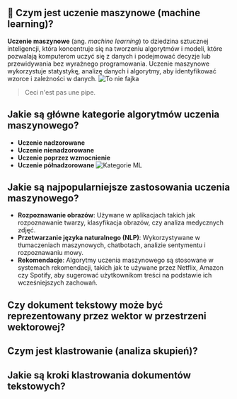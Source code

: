 ## 🧠 Czym jest uczenie maszynowe (machine learning)?
**Uczenie maszynowe** (ang. *machine learning*) to dziedzina sztucznej inteligencji, która koncentruje się na tworzeniu algorytmów i modeli, które pozwalają komputerom uczyć się z danych i podejmować decyzje lub przewidywania bez wyraźnego programowania. Uczenie maszynowe wykorzystuje statystykę, analizę danych i algorytmy, aby identyfikować wzorce i zależności w danych.
![To nie fajka](obrazki/pipe.jpg)
> Ceci n'est pas une pipe. 
## Jakie są główne kategorie algorytmów uczenia maszynowego?
- **Uczenie nadzorowane**
- **Uczenie nienadzorowane**
- **Uczenie poprzez wzmocnienie**
- **Uczenie półnadzorowane**
![Kategorie ML](obrazki/kategorie_ML.png)
## Jakie są najpopularniejsze zastosowania uczenia maszynowego?
- **Rozpoznawanie obrazów**: Używane w aplikacjach takich jak rozpoznawanie twarzy, klasyfikacja obrazów, czy analiza medycznych zdjęć.
- **Przetwarzanie języka naturalnego (NLP)**: Wykorzystywane w tłumaczeniach maszynowych, chatbotach, analizie sentymentu i rozpoznawaniu mowy.
- **Rekomendacje**: Algorytmy uczenia maszynowego są stosowane w systemach rekomendacji, takich jak te używane przez Netflix, Amazon czy Spotify, aby sugerować użytkownikom treści na podstawie ich wcześniejszych zachowań. 
## Czy dokument tekstowy może być reprezentowany przez wektor w przestrzeni wektorowej?
## Czym jest klastrowanie (analiza skupień)?
## Jakie są kroki klastrowania dokumentów tekstowych?
